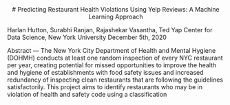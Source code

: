 <center> # Predicting Restaurant Health Violations Using Yelp Reviews: A Machine Learning Approach </center>

Harlan Hutton, Surabhi Ranjan, Rajashekar Vasantha, Ted Yap
Center for Data Science, New York University
December 5th, 2020


Abstract — The New York City Department of Health and Mental Hygiene (DOHMH) conducts at least one random inspection of every NYC restaurant per year, creating potential for missed opportunities to improve the health and hygiene of establishments with food safety issues and increased redundancy of inspecting clean restaurants that are following the guidelines satisfactorily. This project aims to identify restaurants who may be in violation of health and safety code using a classification
